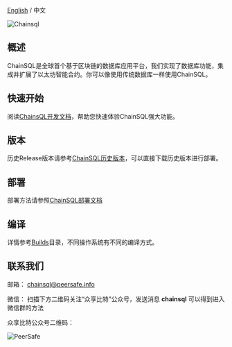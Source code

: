 [English](../README.md) / 中文

![Chainsql](../images/logo.png)

## 概述
ChainSQL是全球首个基于区块链的数据库应用平台，我们实现了数据库功能，集成并扩展了以太坊智能合约。你可以像使用传统数据库一样使用ChainSQL。

## 快速开始
阅读[ChainsQL开发文档](http://docs.chainsql.net/)，帮助您快速体验ChainSQL强大功能。

## 版本
历史Release版本请参考[ChainSQL历史版本](https://github.com/ChainSQL/chainsqld/releases)，可以直接下载历史版本进行部署。

## 部署
部署方法请参照[ChainSQL部署文档](http://docs.chainsql.net/tutorial/deploy.html)

## 编译
详情参考[Builds](../Builds)目录，不同操作系统有不同的编译方式。


## 联系我们
邮箱： chainsql@peersafe.info

微信： 扫描下方二维码关注“众享比特”公众号，发送消息 **chainsql** 可以得到进入微信群的方法

众享比特公众号二维码：

![PeerSafe](../images/peersafe.jpg)

